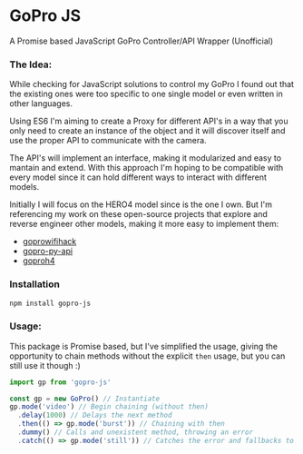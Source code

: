 # GoPro JS
A Promise based JavaScript GoPro Controller/API Wrapper (Unofficial)

### The Idea:
While checking for JavaScript solutions to control my GoPro I found out that the existing ones were too specific to one single model or even written in other languages.

Using ES6 I'm aiming to create a Proxy for different API's in a way that you only need to create an instance of the object and it will discover itself and use the proper API to communicate with the camera.

The API's will implement an interface, making it modularized and easy to mantain and extend. With this approach I'm hoping to be compatible with every model since it can hold different ways to interact with different models.

Initially I will focus on the HERO4 model since is the one I own. But I'm referencing my work on these open-source projects that explore and reverse engineer other models, making it more easy to implement them:

- [goprowifihack](https://github.com/KonradIT/goprowifihack)
- [gopro-py-api](https://github.com/KonradIT/gopro-py-api)
- [goproh4](https://github.com/citolen/goproh4)

### Installation
```bash
npm install gopro-js
```

### Usage:
This package is Promise based, but I've simplified the usage, giving the opportunity to chain methods without the explicit `then` usage, but you can still use it though :)

```javascript
import gp from 'gopro-js'

const gp = new GoPro() // Instantiate
gp.mode('video') // Begin chaining (without then)
  .delay(1000) // Delays the next method
  .then(() => gp.mode('burst')) // Chaining with then
  .dummy() // Calls and unexistent method, throwing an error
  .catch(() => gp.mode('still')) // Catches the error and fallbacks to other mode
```
